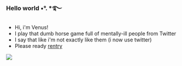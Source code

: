 ### Hello world •°. *࿐
- Hi, i'm Venus!
- I play that dumb horse game full of mentally-ill people from Twitter
- I say that like i'm not exactly like them (i now use twitter)
- Please ready [rentry](https://rentry.co/VowsWovenbyBitchesandWhores)


[![](https://media.discordapp.net/attachments/1061880649180532776/1062889867656302622/d8hrgnb-551a8e81-eecd-4092-af57-3b39df57f779.png)](https://www.deviantart.com/celestialbunnie/art/Spring-Bunting-513564167)

